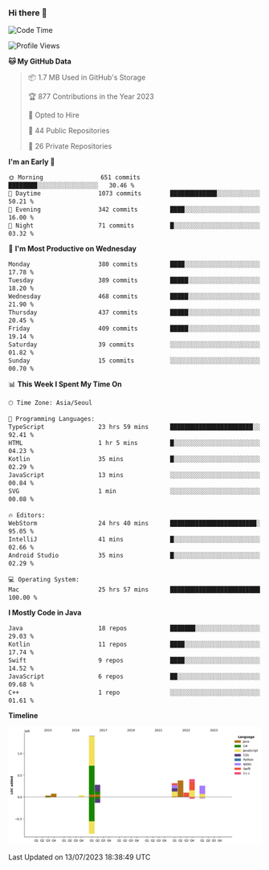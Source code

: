 ### Hi there 👋

<!--
**ionoffx00101/ionoffx00101** is a ✨ _special_ ✨ repository because its `README.md` (this file) appears on your GitHub profile.

Here are some ideas to get you started:

- 🔭 I’m currently working on ...
- 🌱 I’m currently learning ...
- 👯 I’m looking to collaborate on ...
- 🤔 I’m looking for help with ...
- 💬 Ask me about ...
- 📫 How to reach me: ...
- 😄 Pronouns: ...
- ⚡ Fun fact: ...
-->

<!--START_SECTION:waka-->
![Code Time](http://img.shields.io/badge/Code%20Time-333%20hrs%2014%20mins-blue)

![Profile Views](http://img.shields.io/badge/Profile%20Views-1-blue)

**🐱 My GitHub Data** 

> 📦 1.7 MB Used in GitHub's Storage 
 > 
> 🏆 877 Contributions in the Year 2023
 > 
> 💼 Opted to Hire
 > 
> 📜 44 Public Repositories 
 > 
> 🔑 26 Private Repositories 
 > 
**I'm an Early 🐤** 

```text
🌞 Morning                651 commits         ████████░░░░░░░░░░░░░░░░░   30.46 % 
🌆 Daytime                1073 commits        █████████████░░░░░░░░░░░░   50.21 % 
🌃 Evening                342 commits         ████░░░░░░░░░░░░░░░░░░░░░   16.00 % 
🌙 Night                  71 commits          █░░░░░░░░░░░░░░░░░░░░░░░░   03.32 % 
```
📅 **I'm Most Productive on Wednesday** 

```text
Monday                   380 commits         ████░░░░░░░░░░░░░░░░░░░░░   17.78 % 
Tuesday                  389 commits         █████░░░░░░░░░░░░░░░░░░░░   18.20 % 
Wednesday                468 commits         █████░░░░░░░░░░░░░░░░░░░░   21.90 % 
Thursday                 437 commits         █████░░░░░░░░░░░░░░░░░░░░   20.45 % 
Friday                   409 commits         █████░░░░░░░░░░░░░░░░░░░░   19.14 % 
Saturday                 39 commits          ░░░░░░░░░░░░░░░░░░░░░░░░░   01.82 % 
Sunday                   15 commits          ░░░░░░░░░░░░░░░░░░░░░░░░░   00.70 % 
```


📊 **This Week I Spent My Time On** 

```text
🕑︎ Time Zone: Asia/Seoul

💬 Programming Languages: 
TypeScript               23 hrs 59 mins      ███████████████████████░░   92.41 % 
HTML                     1 hr 5 mins         █░░░░░░░░░░░░░░░░░░░░░░░░   04.23 % 
Kotlin                   35 mins             █░░░░░░░░░░░░░░░░░░░░░░░░   02.29 % 
JavaScript               13 mins             ░░░░░░░░░░░░░░░░░░░░░░░░░   00.84 % 
SVG                      1 min               ░░░░░░░░░░░░░░░░░░░░░░░░░   00.08 % 

🔥 Editors: 
WebStorm                 24 hrs 40 mins      ████████████████████████░   95.05 % 
IntelliJ                 41 mins             █░░░░░░░░░░░░░░░░░░░░░░░░   02.66 % 
Android Studio           35 mins             █░░░░░░░░░░░░░░░░░░░░░░░░   02.29 % 

💻 Operating System: 
Mac                      25 hrs 57 mins      █████████████████████████   100.00 % 
```

**I Mostly Code in Java** 

```text
Java                     18 repos            ███████░░░░░░░░░░░░░░░░░░   29.03 % 
Kotlin                   11 repos            ████░░░░░░░░░░░░░░░░░░░░░   17.74 % 
Swift                    9 repos             ████░░░░░░░░░░░░░░░░░░░░░   14.52 % 
JavaScript               6 repos             ██░░░░░░░░░░░░░░░░░░░░░░░   09.68 % 
C++                      1 repo              ░░░░░░░░░░░░░░░░░░░░░░░░░   01.61 % 
```



**Timeline**

![Lines of Code chart](https://raw.githubusercontent.com/ionoffx00101/ionoffx00101/main/assets/bar_graph.png)


 Last Updated on 13/07/2023 18:38:49 UTC
<!--END_SECTION:waka-->

